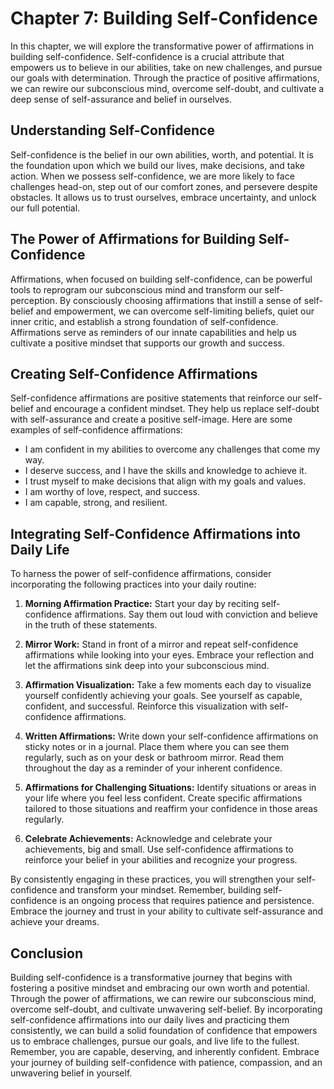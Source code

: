 Chapter 7: Building Self-Confidence
===================================

In this chapter, we will explore the transformative power of affirmations in building self-confidence. Self-confidence is a crucial attribute that empowers us to believe in our abilities, take on new challenges, and pursue our goals with determination. Through the practice of positive affirmations, we can rewire our subconscious mind, overcome self-doubt, and cultivate a deep sense of self-assurance and belief in ourselves.

Understanding Self-Confidence
-----------------------------

Self-confidence is the belief in our own abilities, worth, and potential. It is the foundation upon which we build our lives, make decisions, and take action. When we possess self-confidence, we are more likely to face challenges head-on, step out of our comfort zones, and persevere despite obstacles. It allows us to trust ourselves, embrace uncertainty, and unlock our full potential.

The Power of Affirmations for Building Self-Confidence
------------------------------------------------------

Affirmations, when focused on building self-confidence, can be powerful tools to reprogram our subconscious mind and transform our self-perception. By consciously choosing affirmations that instill a sense of self-belief and empowerment, we can overcome self-limiting beliefs, quiet our inner critic, and establish a strong foundation of self-confidence. Affirmations serve as reminders of our innate capabilities and help us cultivate a positive mindset that supports our growth and success.

Creating Self-Confidence Affirmations
-------------------------------------

Self-confidence affirmations are positive statements that reinforce our self-belief and encourage a confident mindset. They help us replace self-doubt with self-assurance and create a positive self-image. Here are some examples of self-confidence affirmations:

* I am confident in my abilities to overcome any challenges that come my way.
* I deserve success, and I have the skills and knowledge to achieve it.
* I trust myself to make decisions that align with my goals and values.
* I am worthy of love, respect, and success.
* I am capable, strong, and resilient.

Integrating Self-Confidence Affirmations into Daily Life
--------------------------------------------------------

To harness the power of self-confidence affirmations, consider incorporating the following practices into your daily routine:

1. **Morning Affirmation Practice:** Start your day by reciting self-confidence affirmations. Say them out loud with conviction and believe in the truth of these statements.

2. **Mirror Work:** Stand in front of a mirror and repeat self-confidence affirmations while looking into your eyes. Embrace your reflection and let the affirmations sink deep into your subconscious mind.

3. **Affirmation Visualization:** Take a few moments each day to visualize yourself confidently achieving your goals. See yourself as capable, confident, and successful. Reinforce this visualization with self-confidence affirmations.

4. **Written Affirmations:** Write down your self-confidence affirmations on sticky notes or in a journal. Place them where you can see them regularly, such as on your desk or bathroom mirror. Read them throughout the day as a reminder of your inherent confidence.

5. **Affirmations for Challenging Situations:** Identify situations or areas in your life where you feel less confident. Create specific affirmations tailored to those situations and reaffirm your confidence in those areas regularly.

6. **Celebrate Achievements:** Acknowledge and celebrate your achievements, big and small. Use self-confidence affirmations to reinforce your belief in your abilities and recognize your progress.

By consistently engaging in these practices, you will strengthen your self-confidence and transform your mindset. Remember, building self-confidence is an ongoing process that requires patience and persistence. Embrace the journey and trust in your ability to cultivate self-assurance and achieve your dreams.

Conclusion
----------

Building self-confidence is a transformative journey that begins with fostering a positive mindset and embracing our own worth and potential. Through the power of affirmations, we can rewire our subconscious mind, overcome self-doubt, and cultivate unwavering self-belief. By incorporating self-confidence affirmations into our daily lives and practicing them consistently, we can build a solid foundation of confidence that empowers us to embrace challenges, pursue our goals, and live life to the fullest. Remember, you are capable, deserving, and inherently confident. Embrace your journey of building self-confidence with patience, compassion, and an unwavering belief in yourself.
